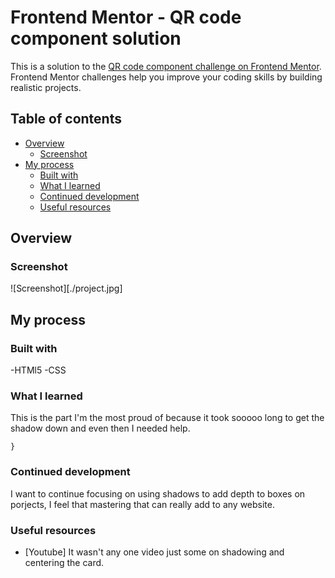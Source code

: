 # Frontend Mentor - QR code component solution

This is a solution to the [QR code component challenge on Frontend Mentor](https://www.frontendmentor.io/challenges/qr-code-component-iux_sIO_H). Frontend Mentor challenges help you improve your coding skills by building realistic projects.

## Table of contents

- [Overview](#overview)
  - [Screenshot](#screenshot)
- [My process](#my-process)
  - [Built with](#built-with)
  - [What I learned](#what-i-learned)
  - [Continued development](#continued-development)
  - [Useful resources](#useful-resources)

## Overview

### Screenshot

![Screenshot][./project.jpg]

## My process

### Built with

-HTMl5
-CSS

### What I learned

This is the part I'm the most proud of because it took sooooo long to get the shadow down and even then I needed help.

```box-shadow: 4px 8px 10px rgba(0, 0, 0, 0.1), 0 6px 20px 0 rgba(0, 0, 0, 0.15);
}
```

### Continued development

I want to continue focusing on using shadows to add depth to boxes on porjects, I feel that mastering that can really add to any website.

### Useful resources

- [Youtube] It wasn't any one video just some on shadowing and centering the card.
